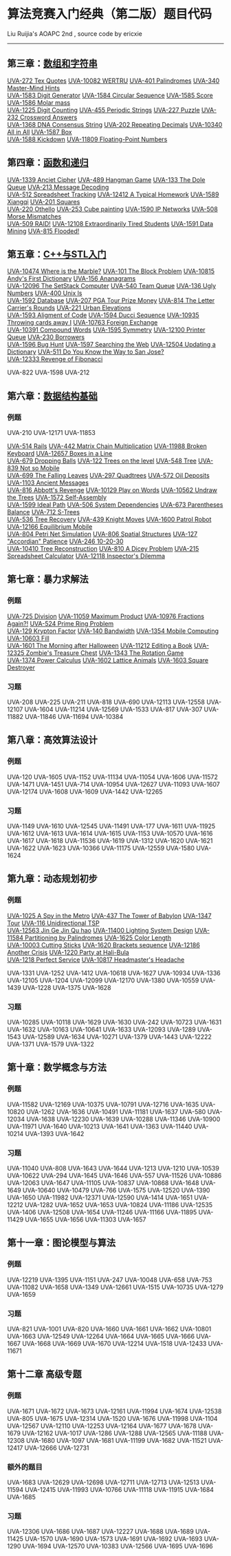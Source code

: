 # 算法竞赛入门经典（第二版）题目代码
Liu Ruijia's AOAPC 2nd , source code by ericxie

---




## 第三章：[数组和字符串](./03/solution.md)

[UVA-272 Tex Quotes](./03/solution.md#uva-272-tex-quotes) [UVA-10082 WERTRU](./03/solution.md#uva-10082-wertru) [UVA-401 Palindromes](./03/solution.md#uva-401-palindromes) [UVA-340 Master-Mind Hints](./03/solution.md#uva-340-master-mind-hints) <br>
[UVA-1583 Digit Generator](./03/solution.md#uva-1583-digit-generator) [UVA-1584 Circular Sequence](./03/solution.md#uva-1584-circular-sequence) [UVA-1585 Score](./03/solution.md#uva-1585-score) [UVA-1586 Molar mass](./03/solution.md#uva-1586-molar-mass) <br>
[UVA-1225 Digit Counting](./03/solution.md#uva-1225-digit-counting) [UVA-455 Periodic Strings](./03/solution.md#uva-455-periodic-strings) [UVA-227 Puzzle](./03/solution.md#uva-227-puzzle) [UVA-232 Crossword Answers](./03/solution.md#uva-232-crossword-answers) <br>
[UVA-1368 DNA Consensus String](./03/solution.md#uva-1368-dna-consensus-string) [UVA-202 Repeating Decimals](./03/solution.md#uva-202-repeating-decimals) [UVA-10340 All in All](./03/solution.md#uva-10340-all-in-all) [UVA-1587 Box](./03/solution.md#uva-1587-box) <br>
[UVA-1588 Kickdown](./03/solution.md#uva-1588-kickdown) [UVA-11809 Floating-Point Numbers](./03/solution.md#uva-11809-floating-point-numbers) 

## 第四章：[函数和递归](./04/solution.md)

[UVA-1339 Anciet Cipher](./04/solution.md#uva-1339-anciet-cipher) [UVA-489 Hangman Game](./04/solution.md#uva-489-hangman-game) [UVA-133 The Dole Queue](./04/solution.md#uva-133-the-dole-queue) [UVA-213 Message Decoding ](./04/solution.md#uva-213-message-decoding-) <br>
[UVA-512 Spreadsheet Tracking](./04/solution.md#uva-512-spreadsheet-tracking) [UVA-12412 A Typical Homework](./04/solution.md#uva-12412-a-typical-homework) [UVA-1589 Xiangqi](./04/solution.md#uva-1589-xiangqi) [UVA-201 Squares](./04/solution.md#uva-201-squares) <br>
[UVA-220 Othello](./04/solution.md#uva-220-othello) [UVA-253 Cube painting](./04/solution.md#uva-253-cube-painting) [UVA-1590 IP Networks](./04/solution.md#uva-1590-ip-networks) [UVA-508 Morse Mismatches](./04/solution.md#uva-508-morse-mismatches) <br>
[UVA-509 RAID!](./04/solution.md#uva-509-raid) [UVA-12108 Extraordinarily Tired Students](./04/solution.md#uva-12108-extraordinarily-tired-students) [UVA-1591 Data Mining](./04/solution.md#uva-1591-data-mining) [UVA-815 Flooded!](./04/solution.md#uva-815-flooded) <br>


## 第五章：[C++与STL入门](./05/solution.md)

[UVA-10474 Where is the Marble?](./05/solution.md#uva-10474-where-is-the-marble) [UVA-101 The Block Problem](./05/solution.md#uva-101-the-block-problem) [UVA-10815 Andy's First Dictionary](./05/solution.md#uva-10815-andys-first-dictionary) [UVA-156 Ananagrams](./05/solution.md#uva-156-ananagrams) <br>
[UVA-12096 The SetStack Computer](./05/solution.md#uva-12096-the-setstack-computer) [UVA-540 Team Queue](./05/solution.md#uva-540-team-queue) [UVA-136 Ugly Numbers](./05/solution.md#uva-136-ugly-numbers) [UVA-400 Unix ls](./05/solution.md#uva-400-unix-ls) <br>
[UVA-1592 Database](./05/solution.md#uva-1592-database) [UVA-207 PGA Tour Prize Money](./05/solution.md#uva-207-pga-tour-prize-money) [UVA-814 The Letter Carrier's Rounds](./05/solution.md#uva-814-the-letter-carriers-rounds) [UVA-221 Urban Elevations](./05/solution.md#uva-221-urban-elevations) <br>
[UVA-1593 Aligment of Code](./05/solution.md#uva-1593-aligment-of-code) [UVA-1594 Ducci Sequence](./05/solution.md#uva-1594-ducci-sequence) [UVA-10935 Throwing cards away I](./05/solution.md#uva-10935-throwing-cards-away-i) [UVA-10763 Foreign Exchange](./05/solution.md#uva-10763-foreign-exchange) <br>
[UVA-10391 Compound Words](./05/solution.md#uva-10391-compound-words) [UVA-1595 Symmetry](./05/solution.md#uva-1595-symmetry) [UVA-12100 Printer Queue](./05/solution.md#uva-12100-printer-queue) [UVA-230 Borrowers](./05/solution.md#uva-230-borrowers) <br>
[UVA-1596 Bug Hunt](./05/solution.md#uva-1596-bug-hunt) [UVA-1597 Searching the Web](./05/solution.md#uva-1597-searching-the-web) [UVA-12504 Updating a Dictionary](./05/solution.md#uva-12504-updating-a-dictionary) [UVA-511 Do You Know the Way to San Jose?](./05/solution.md#uva-511-do-you-know-the-way-to-san-jose) <br>
[UVA-12333 Revenge of Fibonacci](./05/solution.md#uva-12333-revenge-of-fibonacci) 

UVA-822 UVA-1598 UVA-212

## 第六章：[数据结构基础](./06/solution.md)

### 例题
UVA-210
UVA-12171 UVA-11853

 [UVA-514 Rails](./06/solution.md#uva-514-rails) [UVA-442 Matrix Chain Multiplication](./06/solution.md#uva-442-matrix-chain-multiplication) [UVA-11988 Broken Keyboard](./06/solution.md#uva-11988-broken-keyboard) [UVA-12657 Boxes in a Line](./06/solution.md#uva-12657-boxes-in-a-line) <br>
[UVA-679 Dropping Balls](./06/solution.md#uva-679-dropping-balls) [UVA-122 Trees on the level](./06/solution.md#uva-122-trees-on-the-level) [UVA-548 Tree](./06/solution.md#uva-548-tree) [UVA-839 Not so Mobile](./06/solution.md#uva-839-not-so-mobile) <br>
[UVA-699 The Falling Leaves](./06/solution.md#uva-699-the-falling-leaves) [UVA-297 Quadtrees](./06/solution.md#uva-297-quadtrees) [UVA-572 Oil Deposits](./06/solution.md#uva-572-oil-deposits) [UVA-1103 Ancient Messages](./06/solution.md#uva-1103-ancient-messages) <br>
[UVA-816 Abbott's Revenge](./06/solution.md#uva-816-abbotts-revenge) [UVA-10129 Play on Words](./06/solution.md#uva-10129-play-on-words) [UVA-10562 Undraw the Trees](./06/solution.md#uva-10562-undraw-the-trees) [UVA-1572 Self-Assembly](./06/solution.md#uva-1572-self-assembly) <br>
[UVA-1599 Ideal Path](./06/solution.md#uva-1599-ideal-path) [UVA-506 System Dependencies](./06/solution.md#uva-506-system-dependencies) [UVA-673 Parentheses Balance](./06/solution.md#uva-673-parentheses-balance) [UVA-712 S-Trees](./06/solution.md#uva-712-s-trees) <br>
[UVA-536 Tree Recovery](./06/solution.md#uva-536-tree-recovery) [UVA-439 Knight Moves](./06/solution.md#uva-439-knight-moves) [UVA-1600 Patrol Robot](./06/solution.md#uva-1600-patrol-robot) [UVA-12166 Equilibrium Mobile](./06/solution.md#uva-12166-equilibrium-mobile) <br>
[UVA-804 Petri Net Simulation](./06/solution.md#uva-804-petri-net-simulation) [UVA-806 Spatial Structures](./06/solution.md#uva-806-spatial-structures) [UVA-127 "Accordian" Patience](./06/solution.md#uva-127-accordian-patience) [UVA-246 10-20-30](./06/solution.md#uva-246-10-20-30) <br>
[UVA-10410 Tree Reconstruction](./06/solution.md#uva-10410-tree-reconstruction) [UVA-810 A Dicey Problem](./06/solution.md#uva-810-a-dicey-problem) [UVA-215 Spreadsheet Calculator](./06/solution.md#uva-215-spreadsheet-calculator) [UVA-12118 Inspector's Dilemma](./06/solution.md#uva-12118-inspectors-dilemma) <br>


## 第七章：暴力求解法

### 例题

[UVA-725 Division](./07/solution.md#uva-725-division) [UVA-11059 Maximum Product](./07/solution.md#uva-11059-maximum-product) [UVA-10976 Fractions Again?!](./07/solution.md#uva-10976-fractions-again) [UVA-524 Prime Ring Problem](./07/solution.md#uva-524-prime-ring-problem) <br>
[UVA-129 Krypton Factor](./07/solution.md#uva-129-krypton-factor) [UVA-140 Bandwidth](./07/solution.md#uva-140-bandwidth) [UVA-1354 Mobile Computing](./07/solution.md#uva-1354-mobile-computing) [UVA-10603 Fill](./07/solution.md#uva-10603-fill) <br>
[UVA-1601 The Morning after Halloween](./07/solution.md#uva-1601-the-morning-after-halloween) [UVA-11212 Editing a Book](./07/solution.md#uva-11212-editing-a-book) [UVA-12325 Zombie's Treasure Chest](./07/solution.md#uva-12325-zombies-treasure-chest) [UVA-1343 The Rotation Game](./07/solution.md#uva-1343-the-rotation-game) <br>
[UVA-1374 Power Calculus](./07/solution.md#uva-1374-power-calculus) [UVA-1602 Lattice Animals](./07/solution.md#uva-1602-lattice-animals) [UVA-1603 Square Destroyer](./07/solution.md#uva-1603-square-destroyer) 


### 习题

 UVA-208 UVA-225 UVA-211 UVA-818 UVA-690 UVA-12113 UVA-12558 UVA-12107 UVA-1604 UVA-11214 UVA-12569 UVA-1533 UVA-817 UVA-307 UVA-11882 UVA-11846 UVA-11694 UVA-10384

## 第八章：高效算法设计

### 例题

 UVA-120 UVA-1605 UVA-1152 UVA-11134 UVA-11054 UVA-1606 UVA-11572 UVA-1471 UVA-1451 UVA-714 UVA-10954 UVA-12627 UVA-11093 UVA-1607 UVA-12174 UVA-1608 UVA-1609 UVA-1442 UVA-12265

### 习题

 UVA-1149 UVA-1610 UVA-12545 UVA-11491 UVA-177 UVA-1611 UVA-11925 UVA-1612 UVA-1613 UVA-1614 UVA-1615 UVA-1153 UVA-10570 UVA-1616 UVA-1617 UVA-1618 UVA-11536 UVA-1619 UVA-1312 UVA-1620 UVA-1621 UVA-1622 UVA-1623 UVA-10366 UVA-11175 UVA-12559 UVA-1580 UVA-1624

## 第九章：动态规划初步

### 例题

[UVA-1025 A Spy in the Metro](./09/solution.md#uva-1025-a-spy-in-the-metro) [UVA-437 The Tower of Babylon](./09/solution.md#uva-437-the-tower-of-babylon) [UVA-1347 Tour](./09/solution.md#uva-1347-tour) [UVA-116 Unidirectional TSP](./09/solution.md#uva-116-unidirectional-tsp) <br>
[UVA-12563 Jin Ge Jin Qu hao](./09/solution.md#uva-12563-jin-ge-jin-qu-hao) [UVA-11400 Lighting System Design](./09/solution.md#uva-11400-lighting-system-design) [UVA-11584 Partitioning by Palindromes](./09/solution.md#uva-11584-partitioning-by-palindromes) [UVA-1625 Color Length](./09/solution.md#uva-1625-color-length) <br>
[UVA-10003 Cutting Sticks](./09/solution.md#uva-10003-cutting-sticks) [UVA-1620 Brackets sequence](./09/solution.md#uva-1620-brackets-sequence) [UVA-12186 Another Crisis](./09/solution.md#uva-12186-another-crisis) [UVA-1220 Party at Hali-Bula](./09/solution.md#uva-1220-party-at-hali-bula) <br>
[UVA-1218 Perfect Service](./09/solution.md#uva-1218-perfect-service) [UVA-10817  Headmaster's Headache](./09/solution.md#uva-10817-headmasters-headache) 

UVA-1331 UVA-1252 UVA-1412 UVA-10618 UVA-1627 UVA-10934 UVA-1336 UVA-12105 UVA-1204 UVA-12099 UVA-12170 UVA-1380 UVA-10559 UVA-1439 UVA-1228 UVA-1375 UVA-1628

### 习题

 UVA-10285 UVA-10118 UVA-1629 UVA-1630 UVA-242 UVA-10723 UVA-1631 UVA-1632 UVA-10163 UVA-10641 UVA-1633 UVA-12093 UVA-1289 UVA-1543 UVA-12589 UVA-1634 UVA-10271 UVA-1379 UVA-1443 UVA-12222 UVA-1371 UVA-1579 UVA-1322

## 第十章：数学概念与方法

### 例题

 UVA-11582 UVA-12169 UVA-10375 UVA-10791 UVA-12716 UVA-1635 UVA-10820 UVA-1262 UVA-1636 UVA-10491 UVA-11181 UVA-1637 UVA-580 UVA-12034 UVA-1638 UVA-12230 UVA-1639 UVA-10288 UVA-11346 UVA-10900 UVA-11971 UVA-1640 UVA-10213 UVA-1641 UVA-1363 UVA-11440 UVA-10214 UVA-1393 UVA-1642

### 习题

 UVA-11040 UVA-808 UVA-1643 UVA-1644 UVA-1213 UVA-1210 UVA-10539 UVA-10622 UVA-294 UVA-1645 UVA-1646 UVA-557 UVA-11526 UVA-10886 UVA-12063 UVA-1647 UVA-11105 UVA-10837 UVA-10868 UVA-1648 UVA-1649 UVA-10640 UVA-10479 UVA-766 UVA-1575 UVA-12520 UVA-1390 UVA-1650 UVA-11982 UVA-12371 UVA-12590 UVA-1414 UVA-1651 UVA-12212 UVA-1282 UVA-1652 UVA-1653 UVA-10824 UVA-11186 UVA-12535 UVA-1406 UVA-12508 UVA-1654 UVA-11246 UVA-11166 UVA-11895 UVA-11429 UVA-1655 UVA-1656 UVA-11303 UVA-1657

## 第十一章：图论模型与算法

### 例题

 UVA-12219 UVA-1395 UVA-1151 UVA-247 UVA-10048 UVA-658 UVA-753 UVA-11082 UVA-1658 UVA-1349 UVA-12661 UVA-1515 UVA-10735 UVA-1279 UVA-1659

### 习题

 UVA-821 UVA-1001 UVA-820 UVA-1660 UVA-1661 UVA-1662 UVA-10801 UVA-1663 UVA-12549 UVA-12264 UVA-1664 UVA-1665 UVA-1666 UVA-1667 UVA-1668 UVA-1669 UVA-1670 UVA-12214 UVA-1518 UVA-12433 UVA-11671

## 第十二章 高级专题

### 例题

 UVA-1671 UVA-1672 UVA-1673 UVA-12161 UVA-11994 UVA-1674 UVA-12538 UVA-805 UVA-1675 UVA-12314 UVA-1520 UVA-1676 UVA-11998 UVA-1104 UVA-12567 UVA-12110 UVA-12253 UVA-12164 UVA-1677 UVA-1678 UVA-1679 UVA-12162 UVA-1017 UVA-1286 UVA-1288 UVA-12565 UVA-11188 UVA-12308 UVA-1680 UVA-1097 UVA-1681 UVA-11199 UVA-1682 UVA-11521 UVA-12417 UVA-12666 UVA-12731

### 额外的题目

 UVA-1683 UVA-12629 UVA-12698 UVA-12711 UVA-12713 UVA-12513 UVA-11594 UVA-12415 UVA-11993 UVA-10766 UVA-11118 UVA-11915 UVA-1684 UVA-1685

### 习题

 UVA-12306 UVA-1686 UVA-1687 UVA-12227 UVA-1688 UVA-1689 UVA-11425 UVA-1570 UVA-1690 UVA-1573 UVA-1691 UVA-1692 UVA-1693 UVA-1290 UVA-1694 UVA-12570 UVA-10383 UVA-12566 UVA-1695 UVA-1696

